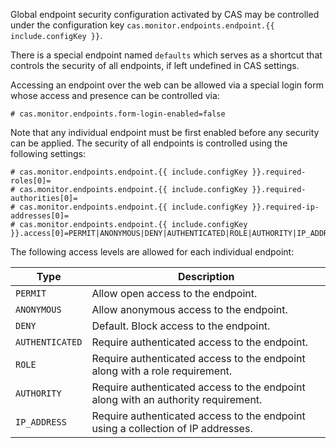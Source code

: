 Global endpoint security configuration activated by CAS may be
controlled under the configuration key `cas.monitor.endpoints.endpoint.{{ include.configKey }}`.

There is a special endpoint named `defaults`  which serves as a
shortcut that controls the security of all endpoints, if left undefined in CAS settings. 

Accessing an endpoint over the web can be allowed via a special login form whose access and presence can be controlled via:

```properties
# cas.monitor.endpoints.form-login-enabled=false
``` 

Note that any individual endpoint must be first enabled before any security 
can be applied. The security of all endpoints is controlled using the following settings:

```properties
# cas.monitor.endpoints.endpoint.{{ include.configKey }}.required-roles[0]=
# cas.monitor.endpoints.endpoint.{{ include.configKey }}.required-authorities[0]=
# cas.monitor.endpoints.endpoint.{{ include.configKey }}.required-ip-addresses[0]=
# cas.monitor.endpoints.endpoint.{{ include.configKey }}.access[0]=PERMIT|ANONYMOUS|DENY|AUTHENTICATED|ROLE|AUTHORITY|IP_ADDRESS
```

The following access levels are allowed for each individual endpoint:

| Type                    | Description
|-------------------------|----------------------------------------------------------------
| `PERMIT`                | Allow open access to the endpoint.
| `ANONYMOUS`             | Allow anonymous access to the endpoint.
| `DENY`                  | Default. Block access to the endpoint.
| `AUTHENTICATED`         | Require authenticated access to the endpoint.
| `ROLE`                  | Require authenticated access to the endpoint along with a role requirement.
| `AUTHORITY`             | Require authenticated access to the endpoint along with an authority requirement.
| `IP_ADDRESS`            | Require authenticated access to the endpoint using a collection of IP addresses.

